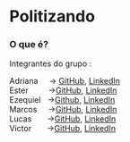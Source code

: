 # Politizando

### O que é?
<p></p>

Integrantes  do grupo :

Adriana  _&nbsp;_  _&nbsp;_  -> [GitHub](https://github.com/AdrianaQMelo), [LinkedIn](https://www.linkedin.com/in/adrianaqmelo/)<br/>
Ester  _&nbsp;_  _&nbsp;_   _&nbsp;_  _&nbsp;_     ->[GitHub](https://github.com/ester346), [LinkedIn](https://www.linkedin.com/in/estercsoliveira/)<br/>
Ezequiel  _&nbsp;_  ->[Github](https://github.com/Ezequie1), [LinkedIn](https://www.linkedin.com/in/ezequielamoura/)<br/>
Marcos   _&nbsp;_  _&nbsp;_  ->[GitHub](https://github.com/Eu-O-Marcos), [LinkedIn](https://www.linkedin.com/in/oi-eu-sou-o-marcos/)<br/>
Lucas  _&nbsp;_  _&nbsp;_  _&nbsp;_    ->[GitHub](https://github.com/Lucas-Santos-Da-Silva), [LinkedIn](https://linkedin.com/in/)  <br/>
Victor  _&nbsp;_  _&nbsp;_  _&nbsp;_  ->[GitHub](https://github.com/Victor-Manoel-Public), [LinkedIn](https://www.linkedin.com/in/victor-manoel-da-silva/)<br/>
